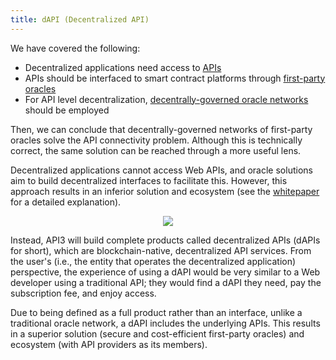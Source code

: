 ```yaml
---
title: dAPI (Decentralized API)
---
```


We have covered the following:

* Decentralized applications need access to [APIs](/fundamentals/api.md)
* APIs should be interfaced to smart contract platforms through [first-party oracles](/fundamentals/first-party-oracles.md)
* For API level decentralization, [decentrally-governed oracle networks](/fundamentals/decentrally-governed-oracle-networks.md) should be employed

Then, we can conclude that decentrally-governed networks of first-party oracles solve the API connectivity problem. Although this is technically correct, the same solution can be reached through a more useful lens.

Decentralized applications cannot access Web APIs, and oracle solutions aim to build decentralized interfaces to facilitate this. However, this approach results in an inferior solution and ecosystem (see the [whitepaper](/README.md#whitepaper) for a detailed explanation).

<p align="center">
  <img src="/assets/figures/dapi.png" />
</p>

Instead, API3 will build complete products called decentralized APIs (dAPIs for short), which are blockchain-native, decentralized API services. From the user's (i.e., the entity that operates the decentralized application) perspective, the experience of using a dAPI would be very similar to a Web developer using a traditional API; they would find a dAPI they need, pay the subscription fee, and enjoy access.

Due to being defined as a full product rather than an interface, unlike a traditional oracle network, a dAPI includes the underlying APIs. This results in a superior solution (secure and cost-efficient first-party oracles) and ecosystem (with API providers as its members).
